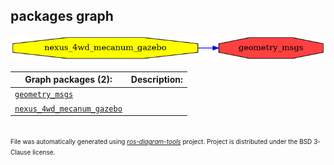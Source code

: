 <!--
File was automatically generated using 'ros-diagram-tools' project.
Project is distributed under the BSD 3-Clause license.
-->

## packages graph

[![geometry_msgs](geometry_msgs.png "geometry_msgs")](geometry_msgs.png)


| Graph packages (2): | Description: |
| ------------------- | ------------ |
| [`geometry_msgs`](geometry_msgs.html) |  |
| [`nexus_4wd_mecanum_gazebo`](nexus_4wd_mecanum_gazebo.html) |  |


</br>
<font size="1">
File was automatically generated using <a href="https://github.com/anetczuk/ros-diagram-tools"><i>ros-diagram-tools</i></a> project.
Project is distributed under the BSD 3-Clause license.
</font>

